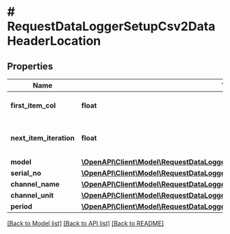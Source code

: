 # # RequestDataLoggerSetupCsv2DataHeaderLocation

## Properties

Name | Type | Description | Notes
------------ | ------------- | ------------- | -------------
**first_item_col** | **float** | First column of header | 
**next_item_iteration** | **float** | Relevant row location of next item | 
**model** | [**\OpenAPI\Client\Model\RequestDataLoggerSetupCsv2DataHeaderLocationKeysArray**](RequestDataLoggerSetupCsv2DataHeaderLocationKeysArray.md) |  | 
**serial_no** | [**\OpenAPI\Client\Model\RequestDataLoggerSetupCsv2DataHeaderLocationKeysArray**](RequestDataLoggerSetupCsv2DataHeaderLocationKeysArray.md) |  | 
**channel_name** | [**\OpenAPI\Client\Model\RequestDataLoggerSetupCsv2DataHeaderLocationKeysStrArray**](RequestDataLoggerSetupCsv2DataHeaderLocationKeysStrArray.md) |  | 
**channel_unit** | [**\OpenAPI\Client\Model\RequestDataLoggerSetupCsv2DataHeaderLocationKeysStrArray**](RequestDataLoggerSetupCsv2DataHeaderLocationKeysStrArray.md) |  | 
**period** | [**\OpenAPI\Client\Model\RequestDataLoggerSetupCsv2DataHeaderLocationKeysNumber**](RequestDataLoggerSetupCsv2DataHeaderLocationKeysNumber.md) |  | 

[[Back to Model list]](../../README.md#documentation-for-models) [[Back to API list]](../../README.md#documentation-for-api-endpoints) [[Back to README]](../../README.md)


